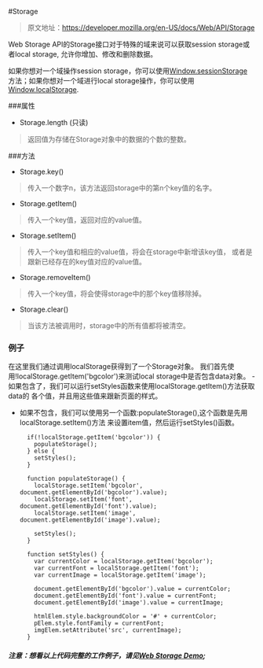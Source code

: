 #Storage
> 原文地址：https://developer.mozilla.org/en-US/docs/Web/API/Storage

Web Storage API的Storage接口对于特殊的域来说可以获取session storage或者local storage,
允许你增加、修改和删除数据。

如果你想对一个域操作session storage，你可以使用[Window.sessionStorage](https://developer.mozilla.org/en-US/docs/Web/API/Window/sessionStorage)
方法；如果你想对一个域进行local storage操作，你可以使用[Window.localStorage](https://github.com/shixiaomiaomiao/front-end-document/blob/master/h5-localStorage.md).

###属性
- Storage.length (只读)
>  返回值为存储在Storage对象中的数据的个数的整数。

###方法
- Storage.key()
>传入一个数字n，该方法返回storage中的第n个key值的名字。

- Storage.getItem()
> 传入一个key值，返回对应的value值。

- Storage.setItem()
> 传入一个key值和相应的value值，将会在storage中新增该key值，
或者是跟新已经存在的key值对应的value值。

- Storage.removeItem()
> 传入一个key值，将会使得storage中的那个key值移除掉。

- Storage.clear()
> 当该方法被调用时，storage中的所有值都将被清空。

### 例子
在这里我们通过调用localStorage获得到了一个Storage对象。
我们首先使用!localStorage.getItem('bgcolor')来测试local storage中是否包含data对象。 -如果包含了，我们可以运行setStyles函数来使用localStorage.getItem()方法获取data的
各个值，并且用这些值来跟新页面的样式。
- 如果不包含，我们可以使用另一个函数:populateStorage(),这个函数是先用localStorage.setItem()方法
来设置item值，然后运行setStyles()函数。

        if(!localStorage.getItem('bgcolor')) {
          populateStorage();
        } else {
          setStyles();
        }
    
        function populateStorage() {
          localStorage.setItem('bgcolor', document.getElementById('bgcolor').value);
          localStorage.setItem('font', document.getElementById('font').value);
          localStorage.setItem('image', document.getElementById('image').value);
          
          setStyles();
        }
    
        function setStyles() {
          var currentColor = localStorage.getItem('bgcolor');
          var currentFont = localStorage.getItem('font');
          var currentImage = localStorage.getItem('image');
          
          document.getElementById('bgcolor').value = currentColor;
          document.getElementById('font').value = currentFont;
          document.getElementById('image').value = currentImage;
          
          htmlElem.style.backgroundColor = '#' + currentColor;
          pElem.style.fontFamily = currentFont;
          imgElem.setAttribute('src', currentImage);
        }
    
##### 注意：想看以上代码完整的工作例子，请见[Web Storage Demo](https://github.com/mdn/web-storage-demo);



